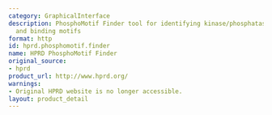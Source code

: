 ```yaml
---
category: GraphicalInterface
description: PhosphoMotif Finder tool for identifying kinase/phosphatase substrate
  and binding motifs
format: http
id: hprd.phosphomotif.finder
name: HPRD PhosphoMotif Finder
original_source:
- hprd
product_url: http://www.hprd.org/
warnings:
- Original HPRD website is no longer accessible.
layout: product_detail
---
```

